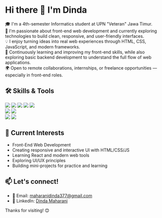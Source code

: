 # Hi there 👋 I'm Dinda

🎓 I'm a 4th-semester Informatics student at UPN "Veteran" Jawa Timur.  
🎯 I'm passionate about front-end web development and currently exploring technologies to build clean, responsive, and user-friendly interfaces.  
💡 I enjoy turning ideas into real web experiences through HTML, CSS, JavaScript, and modern frameworks.  
🧠 Continuously learning and improving my front-end skills, while also exploring basic backend development to understand the full flow of web applications.  
🌍 Open to remote collaborations, internships, or freelance opportunities — especially in front-end roles.

## 🛠️ Skills & Tools

<p align="left">
  <img src="https://img.shields.io/badge/HTML5-E34F26?style=for-the-badge&logo=html5&logoColor=white" />
  <img src="https://img.shields.io/badge/CSS3-1572B6?style=for-the-badge&logo=css3&logoColor=white" />
  <img src="https://img.shields.io/badge/JavaScript-F7DF1E?style=for-the-badge&logo=javascript&logoColor=black" />
  <img src="https://img.shields.io/badge/Bootstrap-7952B3?style=for-the-badge&logo=bootstrap&logoColor=white" />
  <img src="https://img.shields.io/badge/React-20232A?style=for-the-badge&logo=react&logoColor=61DAFB" />
  <br />
  <img src="https://img.shields.io/badge/Git-F05032?style=for-the-badge&logo=git&logoColor=white" />
  <img src="https://img.shields.io/badge/GitHub-181717?style=for-the-badge&logo=github&logoColor=white" />
  <br />
  <!-- Optional back-end tools -->
  <img src="https://img.shields.io/badge/PHP-777BB4?style=for-the-badge&logo=php&logoColor=white" />
  <img src="https://img.shields.io/badge/MySQL-4479A1?style=for-the-badge&logo=mysql&logoColor=white" />
</p>

## 🚀 Current Interests
- Front-End Web Development  
- Creating responsive and interactive UI with HTML/CSS/JS  
- Learning React and modern web tools  
- Exploring UI/UX principles  
- Building mini-projects for practice and learning

## 📫 Let's connect!
- 📧 Email: [maharanidinda377@gmail.com](mailto:maharanidinda377@gmail.com)  
- 🔗 LinkedIn: [Dinda Maharani](https://www.linkedin.com/in/dinda-maharani-8a552028b/)

Thanks for visiting! 😊
